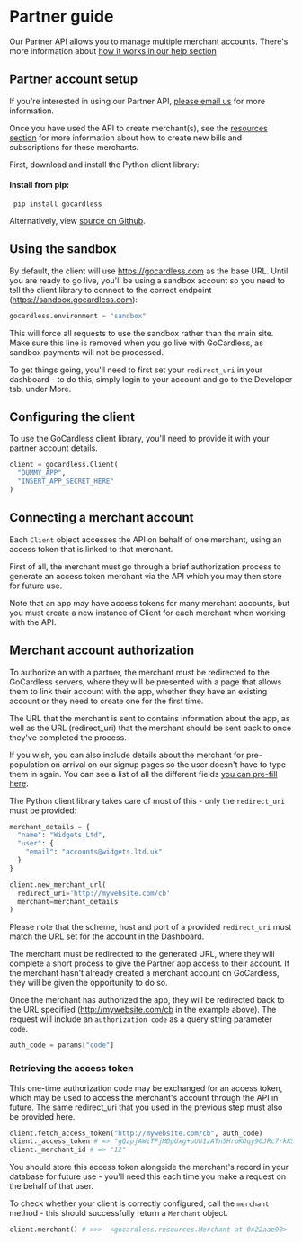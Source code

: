 # Partner guide

<p class="intro">Our Partner API allows you to manage multiple merchant accounts. There's more information about <a href="https://help.gocardless.com/what-is-the-partner-programme/">how it works in our help section</a></p>

## Partner account setup

If you're interested in using our Partner API, [please email us](mailto:help@gocardless.com) for more information.

Once you have used the API to create merchant(s), see the [resources section](https://developer.gocardless.com/#bill) for more information about how to create new bills and subscriptions for these merchants.

First, download and install the Python client library:

#### Install from pip:

     pip install gocardless

Alternatively, view [source on Github](https://github.com/gocardless/gocardless-python).

## Using the sandbox

By default, the client will use https://gocardless.com as the base URL. Until you are ready to go live, you'll be using a sandbox account so you need to tell the client library to connect to the correct endpoint (https://sandbox.gocardless.com):

```python
gocardless.environment = "sandbox"
```

This will force all requests to use the sandbox rather than the main site. Make sure this line is removed when you go live with GoCardless, as sandbox payments will not be processed.

To get things going, you'll need to first set your `redirect_uri` in your dashboard - to do this, simply login to your account and go to the Developer tab, under More.

## Configuring the client

To use the GoCardless client library, you'll need to provide it with your partner account details.

```python
client = gocardless.Client(
  "DUMMY_APP",
  "INSERT_APP_SECRET_HERE"
)
```

## Connecting a merchant account

Each `Client` object accesses the API on behalf of one merchant, using an access token that is linked to that merchant.

First of all, the merchant must go through a brief authorization process to generate an access token merchant via the API which you may then store for future use.

Note that an app may have access tokens for many merchant accounts, but you must create a new instance of Client for each merchant when working with the API.

## Merchant account authorization

To authorize an with a partner, the merchant must be redirected to the GoCardless servers, where they will be presented with a page that allows them to link their account with the app, whether they have an existing account or they need to create one for the first time.

The URL that the merchant is sent to contains information about the app, as well as the URL (redirect_uri) that the merchant should be sent back to once they've completed the process.

If you wish, you can also include details about the merchant for pre-population on arrival on our signup pages so the user doesn't have to type them in again. You can see a list of all the different fields [you can pre-fill here](#pre-populating-information).

The Python client library takes care of most of this - only the `redirect_uri` must be provided:

```python
merchant_details = {
  "name": "Widgets Ltd",
  "user": {
    "email": "accounts@widgets.ltd.uk"
  }
}

client.new_merchant_url(
  redirect_uri='http://mywebsite.com/cb'
  merchant=merchant_details
)
```

Please note that the scheme, host and port of a provided `redirect_uri` must match the URL set for the account in the Dashboard.

The merchant must be redirected to the generated URL, where they will complete a short process to give the Partner app access to their account. If the merchant hasn't already created a merchant account on GoCardless, they will be given the opportunity to do so.

Once the merchant has authorized the app, they will be redirected back to the URL specified (http://mywebsite.com/cb in the example above). The request will include an `authorization code` as a query string parameter `code`.

```python
auth_code = params["code"]
```

### Retrieving the access token


This one-time authorization code may be exchanged for an access token, which may be used to access the merchant's account through the API in future. The same redirect_uri that you used in the previous step must also be provided here.

```python
client.fetch_access_token("http://mywebsite.com/cb", auth_code)
client._access_token # => "gQzpjAWiTFjMDpUxg+uUU1zATn5HroKDqy90JRc7rkKSQGNujmCzLmx3adGSkPfn"
client._merchant_id # => "12"
```

You should store this access token alongside the merchant's record in your database for future use - you'll need this each time you make a request on the behalf of that user.

To check whether your client is correctly configured, call the `merchant` method - this should successfully return a  `Merchant` object.

```python
client.merchant() # >>>  <gocardless.resources.Merchant at 0x22aae90>
```

